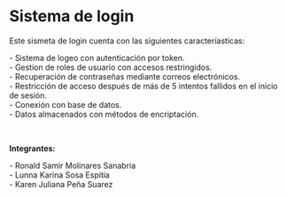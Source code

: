 <h1>Sistema de login</h1>
<p>Este sismeta de login cuenta con las siguientes caracteríasticas: </p>
<p>
    - Sistema de logeo con autenticación por token. <br>
    - Gestion de roles de usuario con accesos restringidos. <br>
    - Recuperación de contraseñas mediante correos electrónicos. <br>
    - Restricción de acceso después de más de 5 intentos fallidos en el inicio de sesión. <br>
    - Conexión con base de datos. <br>
    - Datos almacenados con métodos de encriptación.</p> <br>

<b><p>Integrantes: </p></b>
<p> - Ronald Samir Molinares Sanabria<br>
    - Lunna Karina Sosa Espitia<br>
    - Karen Juliana Peña Suarez</p>
